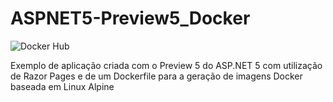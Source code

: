 # ASPNET5-Preview5_Docker
![Docker Hub](https://github.com/allan-oliveira/ASPNET5-Preview5_Docker/workflows/Docker%20Hub/badge.svg)

 Exemplo de aplicação criada com o Preview 5 do ASP.NET 5 com utilização de Razor Pages e de um Dockerfile para a geração de imagens Docker baseada em Linux Alpine
